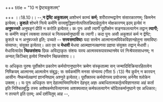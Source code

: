 +++
title = "10 न द्वेष्ट्यकुशलम्"

+++
।।18.10।। --,**न द्वेष्टि अकुशलम्** अशोभनं काम्यं **कर्म;**
शरीरारम्भद्वारेण संसारकारणम्; किमनेन इत्येवम्। **कुशले** शोभने नित्ये
कर्मणि सत्त्वशुद्धिज्ञानोत्पत्तितन्निष्ठाहेतुत्वेन मोक्षकारणम् इदम्
इत्येवं न **अनुषज्जते** अनुषङ्गं प्रीतिं न करोति इत्येतत्। कः पुनः असौ
त्यागी पूर्वोक्तेन सङ्गफलत्यागेन तद्वान् **त्यागी;** यः कर्मणि सङ्गं
त्यक्त्वा तत्फलं च नित्यकर्मानुष्ठायी सः त्यागी। कदा पुनः असौ अकुशलं
कर्म न द्वेष्टि; कुशले च न अनुषज्जते इति; उच्यते -- **सत्त्वसमाविष्टः**
यदा सत्त्वेन आत्मानात्मविवेकविज्ञानहेतुना समाविष्टः संव्याप्तः; संयुक्त
इत्येतत्। अत एव च **मेधावी** मेधया आत्मज्ञानलक्षणया प्रज्ञया संयुक्तः
तद्वान् मेधावी। मेधावित्वादेव **च्छिन्नसंशयः** छिन्नः अविद्याकृतः संशयः
यस्य आत्मस्वरूपावस्थानमेव परं निःश्रेयससाधनम्; न अन्यत् किञ्चित् इत्येवं
निश्चयेन च्छिन्नसंशयः।।  
  
यः अधिकृतः पुरुषः पूर्वोक्तेन प्रकारेण कर्मयोगानुष्ठानेन क्रमेण
संस्कृतात्मा सन् जन्मादिविक्रियारहितत्वेन निष्क्रियम् आत्मानम् आत्मत्वेन
संबुद्धः; सः सर्वकर्माणि मनसा संन्यस्य (गीता 5।13) नैव कुर्वन् न कारयन्
आसीनः नैष्कर्म्यलक्षणां ज्ञाननिष्ठाम् अश्नुते इत्येतत्। पूर्वोक्तस्य
कर्मयोगस्य प्रयोजनम् अनेनैव श्लोकेन उक्तम्।। यः पुनः अधिकृतः सन्
देहात्माभिमानित्वेन देहभृत् अज्ञः अबाधितात्मकर्तृत्वविज्ञानतया अहं कर्ता
इति निश्चितबुद्धिः तस्य अशेषकर्मपरित्यागस्य अशक्यत्वात् कर्मफलत्यागेन
चोदितकर्मानुष्ठाने एव अधिकारः; न तत्त्यागे इति एतम्; अर्थं दर्शयितुम् आह
--,

